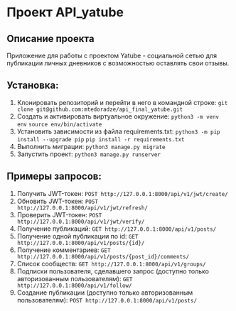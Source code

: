 # Проект API_yatube
## Описание проекта
Приложение для работы с проектом Yatube - социальной сетью для публикации личных дневников с возможностью оставлять свои отзывы.

## Установка:
1. Клонировать репозиторий и перейти в него в командной строке:
`git clone git@github.com:mtedoradze/api_final_yatube.git`
2. Cоздать и активировать виртуальное окружение:
`python3 -m venv env`
`source env/bin/activate`
3. Установить зависимости из файла requirements.txt:
`python3 -m pip install --upgrade pip`
`pip install -r requirements.txt`
4. Выполнить миграции:
`python3 manage.py migrate`
5. Запустить проект:
`python3 manage.py runserver`

## Примеры запросов:
1. Получить JWT-токен:
`POST http://127.0.0.1:8000/api/v1/jwt/create/`
2. Обновить JWT-токен:
`POST http://127.0.0.1:8000/api/v1/jwt/refresh/`
3. Проверить JWT-токен:
`POST http://127.0.0.1:8000/api/v1/jwt/verify/`
4. Получение публикаций:
`GET http://127.0.0.1:8000/api/v1/posts/`
5. Получение одной публикации по id:
`GET http://127.0.0.1:8000/api/v1/posts/{id}/`
6. Получение комментариев:
`GET http://127.0.0.1:8000/api/v1/posts/{post_id}/comments/`
7. Список сообществ:
`GET http://127.0.0.1:8000/api/v1/groups/`
10. Подписки пользователя, сделавшего запрос (доступно только авторизованным пользователям):
`GET http://127.0.0.1:8000/api/v1/follow/`
11. Создание публикации (доступно только авторизованным пользователям):
`POST http://127.0.0.1:8000/api/v1/posts/`